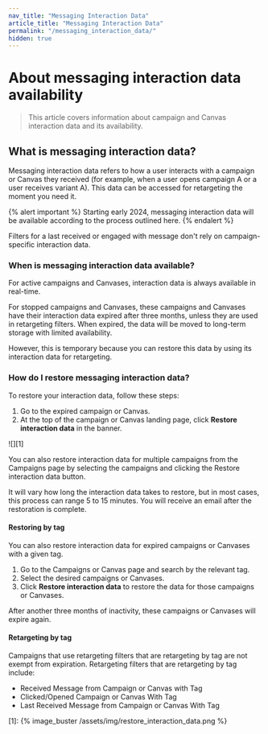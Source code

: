 ```yaml
---
nav_title: "Messaging Interaction Data"
article_title: "Messaging Interaction Data"
permalink: "/messaging_interaction_data/"
hidden: true
---
```


# About messaging interaction data availability

> This article covers information about campaign and Canvas interaction data and its availability.

## What is messaging interaction data?

Messaging interaction data refers to how a user interacts with a campaign or Canvas they received (for example, when a user opens campaign A or a user receives variant A). This data can be accessed for retargeting the moment you need it.

{% alert important %}
Starting early 2024, messaging interaction data will be available according to the process outlined here.
{% endalert %}

Filters for a last received or engaged with message don't rely on campaign-specific interaction data.

### When is messaging interaction data available?

For active campaigns and Canvases, interaction data is always available in real-time.

For stopped campaigns and Canvases, these campaigns and Canvases have their interaction data expired after three months, unless they are used in retargeting filters. When expired, the data will be moved to long-term storage with limited availability. 

However, this is temporary because you can restore this data by using its interaction data for retargeting.

### How do I restore messaging interaction data?

To restore your interaction data, follow these steps:

1. Go to the expired campaign or Canvas.
2. At the top of the campaign or Canvas landing page, click **Restore interaction data** in the banner.

![][1]

You can also restore interaction data for multiple campaigns from the Campaigns page by selecting the campaigns and clicking the Restore interaction data button.

It will vary how long the interaction data takes to restore, but in most cases, this process can range 5 to 15 minutes. You will receive an email after the restoration is complete.

#### Restoring by tag

You can also restore interaction data for expired campaigns or Canvases with a given tag. 

1. Go to the Campaigns or Canvas page and search by the relevant tag. 
2. Select the desired campaigns or Canvases.
3. Click **Restore interaction data** to restore the data for those campaigns or Canvases. 

After another three months of inactivity, these campaigns or Canvases will expire again.

#### Retargeting by tag

Campaigns that use retargeting filters that are retargeting by tag are not exempt from expiration. Retargeting filters that are retargeting by tag include:

- Received Message from Campaign or Canvas with Tag
- Clicked/Opened Campaign or Canvas With Tag
- Last Received Message from Campaign or Canvas With Tag

[1]: {% image_buster /assets/img/restore_interaction_data.png %}
